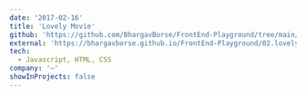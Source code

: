 ```yaml
---
date: '2017-02-16'
title: 'Lovely Movie'
github: 'https://github.com/BhargavBorse/FrontEnd-Playground/tree/main/02.lovely-movies'
external: 'https://bhargavborse.github.io/FrontEnd-Playground/02.lovely-movies/'
tech:
  - Javascript, HTML, CSS
company: '—'
showInProjects: false
---
```

